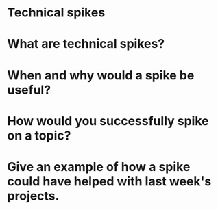 # Technical spikes

# What are technical spikes?
# When and why would a spike be useful?
# How would you successfully spike on a topic?
# Give an example of how a spike could have helped with last week's projects.